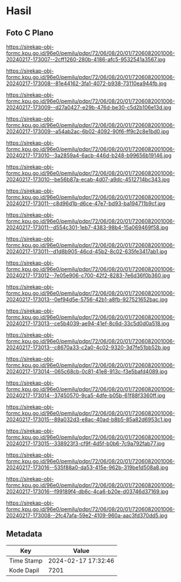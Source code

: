 # Hasil

## Foto C Plano

https://sirekap-obj-formc.kpu.go.id/96e0/pemilu/pdpr/72/06/08/20/01/7206082001006-20240217-173007--2cff1260-280b-4186-afc5-9532541a3567.jpg

https://sirekap-obj-formc.kpu.go.id/96e0/pemilu/pdpr/72/06/08/20/01/7206082001006-20240217-173008--81e44162-3fa1-4072-b938-73110ea944fb.jpg

https://sirekap-obj-formc.kpu.go.id/96e0/pemilu/pdpr/72/06/08/20/01/7206082001006-20240217-173009--d27a0427-e29b-476d-be30-c5d2b106e13d.jpg

https://sirekap-obj-formc.kpu.go.id/96e0/pemilu/pdpr/72/06/08/20/01/7206082001006-20240217-173009--a54ab2ac-6b02-4092-90f6-ff9c2c8e1bd0.jpg

https://sirekap-obj-formc.kpu.go.id/96e0/pemilu/pdpr/72/06/08/20/01/7206082001006-20240217-173010--3a2859a4-6acb-446d-b248-b99656b19146.jpg

https://sirekap-obj-formc.kpu.go.id/96e0/pemilu/pdpr/72/06/08/20/01/7206082001006-20240217-173010--be56b87a-ecab-4d07-a9dc-4512714bc343.jpg

https://sirekap-obj-formc.kpu.go.id/96e0/pemilu/pdpr/72/06/08/20/01/7206082001006-20240217-173011--c8d96d1b-d6ce-47e7-bd93-ba194711b9cf.jpg

https://sirekap-obj-formc.kpu.go.id/96e0/pemilu/pdpr/72/06/08/20/01/7206082001006-20240217-173011--d554c301-1eb7-4383-98b4-15a069469f58.jpg

https://sirekap-obj-formc.kpu.go.id/96e0/pemilu/pdpr/72/06/08/20/01/7206082001006-20240217-173011--d1d8b905-46cd-45b2-8c02-635fe3417ab1.jpg

https://sirekap-obj-formc.kpu.go.id/96e0/pemilu/pdpr/72/06/08/20/01/7206082001006-20240217-173012--7e05e906-c700-42f2-8283-7e6d36f0b360.jpg

https://sirekap-obj-formc.kpu.go.id/96e0/pemilu/pdpr/72/06/08/20/01/7206082001006-20240217-173013--0ef94d5e-5756-42b1-a8fb-927521652bac.jpg

https://sirekap-obj-formc.kpu.go.id/96e0/pemilu/pdpr/72/06/08/20/01/7206082001006-20240217-173013--ce5b4039-ae94-41ef-8c6d-33c5d0d0a518.jpg

https://sirekap-obj-formc.kpu.go.id/96e0/pemilu/pdpr/72/06/08/20/01/7206082001006-20240217-173013--c8670a33-c2a0-4c02-9320-3d7fe51bb52b.jpg

https://sirekap-obj-formc.kpu.go.id/96e0/pemilu/pdpr/72/06/08/20/01/7206082001006-20240217-173014--065c68cb-0c81-41e8-913c-f3e5bafd4089.jpg

https://sirekap-obj-formc.kpu.go.id/96e0/pemilu/pdpr/72/06/08/20/01/7206082001006-20240217-173014--37450570-9ca5-4dfe-b05b-61f88f3360ff.jpg

https://sirekap-obj-formc.kpu.go.id/96e0/pemilu/pdpr/72/06/08/20/01/7206082001006-20240217-173015--89a032d3-e8ac-40ad-b8b5-85a82d6953c1.jpg

https://sirekap-obj-formc.kpu.go.id/96e0/pemilu/pdpr/72/06/08/20/01/7206082001006-20240217-173015--338923f3-cf9f-4d5f-b0b6-7c9a792fab77.jpg

https://sirekap-obj-formc.kpu.go.id/96e0/pemilu/pdpr/72/06/08/20/01/7206082001006-20240217-173016--535f88a0-da53-415e-962b-319be1d508a8.jpg

https://sirekap-obj-formc.kpu.go.id/96e0/pemilu/pdpr/72/06/08/20/01/7206082001006-20240217-173016--f99189f4-db6c-4ca6-b20e-d03746d37169.jpg

https://sirekap-obj-formc.kpu.go.id/96e0/pemilu/pdpr/72/06/08/20/01/7206082001006-20240217-173008--2fc47afa-59e2-4109-960a-aac3fd370dd5.jpg


## Metadata

| Key        | Value               |
| ---------- | ------------------- |
| Time Stamp | 2024-02-17 17:32:46 |
| Kode Dapil | 7201                |



